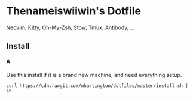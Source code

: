 # Thenameiswiiwin's Dotfile

Neovim, Kitty, Oh-My-Zsh, Stow, Tmux, Antibody, ...

## Install 

#### A
Use this install if it is a brand new machine, and need everything setup.

```
curl https://cdn.rawgit.com/mhartington/dotfiles/master/install.sh | sh
